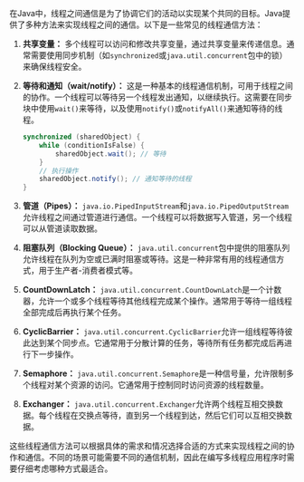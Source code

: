 在Java中，线程之间通信是为了协调它们的活动以实现某个共同的目标。Java提供了多种方法来实现线程之间的通信。以下是一些常见的线程通信方法：

1. **共享变量：** 多个线程可以访问和修改共享变量，通过共享变量来传递信息。通常需要使用同步机制（如`synchronized`或`java.util.concurrent`包中的锁）来确保线程安全。

2. **等待和通知（wait/notify）：** 这是一种基本的线程通信机制，可用于线程之间的协作。一个线程可以等待另一个线程发出通知，以继续执行。这需要在同步块中使用`wait()`来等待，以及使用`notify()`或`notifyAll()`来通知等待的线程。

   ```java
   synchronized (sharedObject) {
       while (conditionIsFalse) {
           sharedObject.wait(); // 等待
       }
       // 执行操作
       sharedObject.notify(); // 通知等待的线程
   }
   ```

3. **管道（Pipes）：** `java.io.PipedInputStream`和`java.io.PipedOutputStream`允许线程之间通过管道进行通信。一个线程可以将数据写入管道，另一个线程可以从管道读取数据。

4. **阻塞队列（Blocking Queue）：** `java.util.concurrent`包中提供的阻塞队列允许线程在队列为空或已满时阻塞或等待。这是一种非常有用的线程通信方式，用于生产者-消费者模式等。

5. **CountDownLatch：** `java.util.concurrent.CountDownLatch`是一个计数器，允许一个或多个线程等待其他线程完成某个操作。通常用于等待一组线程全部完成后再执行某个任务。

6. **CyclicBarrier：** `java.util.concurrent.CyclicBarrier`允许一组线程等待彼此达到某个同步点。它通常用于分散计算的任务，等待所有任务都完成后再进行下一步操作。

7. **Semaphore：** `java.util.concurrent.Semaphore`是一种信号量，允许限制多个线程对某个资源的访问。它通常用于控制同时访问资源的线程数量。

8. **Exchanger：** `java.util.concurrent.Exchanger`允许两个线程互相交换数据。每个线程在交换点等待，直到另一个线程到达，然后它们可以互相交换数据。

这些线程通信方法可以根据具体的需求和情况选择合适的方式来实现线程之间的协作和通信。不同的场景可能需要不同的通信机制，因此在编写多线程应用程序时需要仔细考虑哪种方式最适合。
